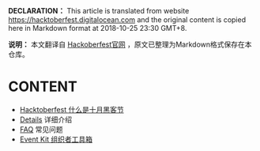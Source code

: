 **DECLARATION：**
This article is translated from website https://hacktoberfest.digitalocean.com and the original content is copied here in Markdown format at 2018-10-25 23:30 GMT+8.

**说明：** 本文翻译自 [Hackoberfest官网](https://hacktoberfest.digitalocean.com) ，原文已整理为Markdown格式保存在本仓库。

# CONTENT
* [Hacktoberfest 什么是十月黑客节](cn_zh/hacktoberfest.md) 
* [Details](details.md) 详细介绍
* [FAQ](faq.md)  常见问题
* [Event Kit 组织者工具箱](cn_zh/eventkit.md)  

